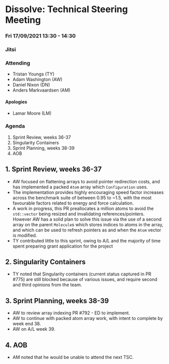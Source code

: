 # Dissolve: Technical Steering Meeting
### Fri 17/09/2021 13:30 - 14:30
### Jitsi

### Attending

- Tristan Youngs (TY)
- Adam Washington (AW)
- Daniel Nixon (DN)
- Anders Markvaardsen (AM)

#### Apologies

- Lamar Moore (LM)

### Agenda

1. Sprint Review, weeks 36-37
2. Singularity Containers
3. Sprint Planning, weeks 38-39
5. AOB

## 1. Sprint Review, weeks 36-37

- AW focused on flattening arrays to avoid pointer redirection costs, and has implemented a packed `Atom` array which `Configuration` uses.
- The implementation provides highly encouraging speed factor increases across the benchmark suite of between 0.95 to ~1.5, with the most favourable factors related to energy and force calculation.
- A work in progress, this PR preallocates a million atoms to avoid the `std::vector` being resized and invalidating references/pointers. However AW has a solid plan to solve this issue via the use of a second array on the parent `Molecule`s which stores indices to atoms in the array, and which can be used to refresh pointers as and when the `Atom` vector is modified.
- TY contributed little to this sprint, owing to A/L and the majority of time spent preparing grant application for the project

## 2. Singularity Containers

- TY noted that Singularity containers (current status captured in PR #775) are still blocked because of various issues, and require second and third opinions from the team.

## 3. Sprint Planning, weeks 38-39

- AW to review array indexing PR #792 - ED to implement.
- AW to continue with packed atom array work, with intent to complete by week end 38.
- AW on A/L week 39.

## 4. AOB

- AM noted that he would be unable to attend the next TSC.
